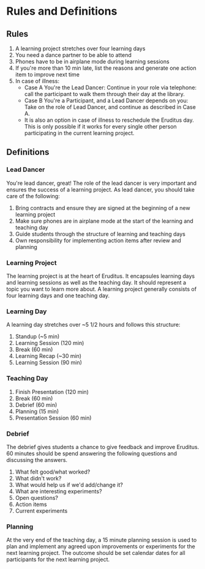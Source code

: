 # Rules and Definitions

## Rules

1. A learning project stretches over four learning days
2. You need a dance partner to be able to attend
3. Phones have to be in airplane mode during learning sessions
4. If you're more than 10 min late, list the reasons and generate one action item to improve next time
5. In case of illness:
    - Case A You're the Lead Dancer: Continue in your role via telephone: call the participant to walk them through their day at the library.
    - Case B You're a Participant, and a Lead Dancer depends on you: Take on the role of Lead Dancer, and continue as described in Case A.
    - It is also an option in case of illness to reschedule the Eruditus day. This is only possible if it works for every single other person participating in the current learning project.

## Definitions

### Lead Dancer

You're lead dancer, great! The role of the lead dancer is very important and ensures the success of a learning project. As lead dancer, you should take care of the following:

1. Bring contracts and ensure they are signed at the beginning of a new learning project
2. Make sure phones are in airplane mode at the start of the learning and teaching day
3. Guide students through the structure of learning and teaching days
4. Own responsibility for implementing action items after review and planning

### Learning Project

The learning project is at the heart of Eruditus. It encapsules learning days and learning sessions as well as the teaching day. It should represent a topic you want to learn more about. A learning project generally consists of four learning days and one teaching day.

### Learning Day

A learning day stretches over ~5 1/2 hours and follows this structure:

1. Standup (~5 min)
2. Learning Session (120 min)
3. Break (60 min)
4. Learning Recap (~30 min)
5. Learning Session (90 min)

### Teaching Day

1. Finish Presentation (120 min)
2. Break (60 min)
3. Debrief (60 min)
4. Planning (15 min)
5. Presentation Session (60 min)

### Debrief

The debrief gives students a chance to give feedback and improve Eruditus. 60 minutes should be spend answering the following questions and discussing the answers.

1. What felt good/what worked?
2. What didn't work?
3. What would help us if we'd add/change it?
4. What are interesting experiments?
5. Open questions?
6. Action items
7. Current experiments

### Planning

At the very end of the teaching day, a 15 minute planning session is used to plan and implement any agreed upon improvements or experiments for the next learning project. The outcome should be set calendar dates for all participants for the next learning project.
